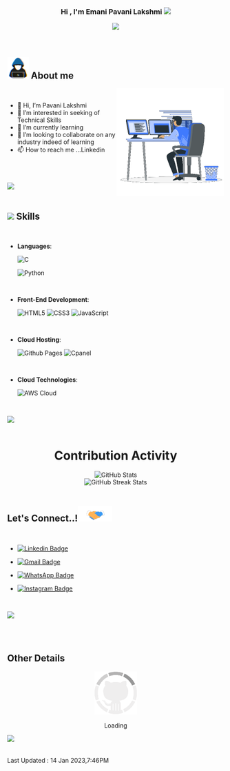 

<h3 align="center"><b>Hi , I'm Emani Pavani Lakshmi </b><img src="https://media.giphy.com/media/hvRJCLFzcasrR4ia7z/giphy.gif" width="30"></h3>

<p align="center">
  <a href="https://github.com/DenverCoder1/readme-typing-svg"><img src="https://readme-typing-svg.herokuapp.com?font=Time+New+Roman&color=cyan&size=25&center=true&vCenter=true&width=600&height=100&lines=Thanks+for+visiting!+..&hearts;++;Self-taught+Disciple,;Computer+Science+Student,;Active+Learner/Researcher,;Love+to+learn+new+stuffs..<3"></a>
</p>


<br>



	
## <picture><img src = "https://github.com/0xAbdulKhalid/0xAbdulKhalid/raw/main/assets/mdImages/about_me.gif" width = 50px></picture> **About me**

<picture> <img align="right" src="https://github.com/0xAbdulKhalid/0xAbdulKhalid/raw/main/assets/mdImages/Right_Side.gif" width = 250px></picture>

<br>

- 👋 Hi, I’m Pavani Lakshmi 
- 👀 I’m interested in seeking of Technical Skills
- 🌱 I’m currently learning 
- 💞️ I’m looking to collaborate on any industry indeed of learning
- 📫 How to reach me ...Linkedin


<br><br>

<img src="https://user-images.githubusercontent.com/73097560/115834477-dbab4500-a447-11eb-908a-139a6edaec5c.gif"><br><br>

## <img src="https://media2.giphy.com/media/QssGEmpkyEOhBCb7e1/giphy.gif?cid=ecf05e47a0n3gi1bfqntqmob8g9aid1oyj2wr3ds3mg700bl&rid=giphy.gif" width ="25"><b> Skills</b>
<br>

<p align="center">

- **Languages**:

    ![C](https://img.shields.io/badge/C%20-%232370ED.svg?style=for-the-badge&logo=c&logoColor=white)
 
    ![Python](https://img.shields.io/badge/Python%20-%2314354C.svg?style=for-the-badge&logo=python&logoColor=white)
<br>

- **Front-End Development**:

   ![HTML5](https://img.shields.io/badge/HTML5%20-%23E34F26.svg?style=for-the-badge&logo=html5&logoColor=white)
   ![CSS3](https://img.shields.io/badge/CSS%20-%231572B6.svg?style=for-the-badge&logo=css3&logoColor=white)
   ![JavaScript](https://img.shields.io/badge/JavaScript%20-%23F7DF1E.svg?style=for-the-badge&logo=javascript&logoColor=black)

<br>

- **Cloud Hosting**:

    ![Github Pages](https://img.shields.io/badge/GitHub%20Pages-%23327FC7.svg?style=for-the-badge&logo=github&logoColor=white)
    ![Cpanel](https://img.shields.io/badge/CPANEL-FF9800?style=for-the-badge&logo=dialogflow&logoColor=white)
<br>

- **Cloud Technologies**:

    ![AWS Cloud](https://img.shields.io/badge/Amazon_AWS-FF9900?style=for-the-badge&logo=amazonaws&logoColor=white)

<br>

<img src="https://user-images.githubusercontent.com/73097560/115834477-dbab4500-a447-11eb-908a-139a6edaec5c.gif"><br><br>



<div align=center>
        <h1>Contribution Activity</h1>
        <img src="https://github-readme-stats.vercel.app/api?username=emanipavani123&title_color=6FDA44&text_color=FFFFFF&show_icons=true&icon_color=6FDA44&include_all_commits=true&count_private=true&theme=dark" alt="GitHub Stats" height="200" />
        <br>
        <!--
        <img src="https://github-readme-stats.vercel.app/api/top-langs?username=ahmedfathydev&layout=compact&title_color=6FDA44&text_color=FFFFFF&theme=dark" alt="GitHub Most Used Languages" height="200" />
        <br>
        -->
        <img src="https://github-readme-streak-stats.herokuapp.com/?user=emanipavani123&theme=dark&date_format=j%20M%5B%20Y%5D&currStreakLabel=6FDA44&fire=6FDA44&ring=6FDA44" alt="GitHub Streak Stats" height="200" />
        <br>
        <br>
    </div>


## <b> Let's Connect..!</b><img src="https://github.com/0xAbdulKhalid/0xAbdulKhalid/raw/main/assets/mdImages/handshake.gif" width ="80">
<br>

<div align='left'>

<!-- SOCAIL MEDIA HANDLES -->

- [![Linkedin Badge](https://img.shields.io/badge/-PAVANILAKSHMI-blue?style=flat-square&logo=Linkedin&logoColor=white&link=https://www.linkedin.com/in/pavani-lakshmi-emani-4117b4228)](https://www.linkedin.com/in/pavani-lakshmi-emani-4117b4228)

- [![Gmail Badge](https://img.shields.io/badge/-emanipavanilakshmi@gmail.com-c14438?style=flat-square&logo=Gmail&logoColor=white&link=mailto:emanipavanilakshmi@gmail.com)](mailto:emanipavanilakshmi@gmail.com)

- [![WhatsApp Badge](https://img.shields.io/badge/-WhatsApp-25D366?style=flat-square&logo=whatsapp&logoColor=white&link=https://wa.me/+919182242423)](https://wa.me/+919182242423)

- [![Instagram Badge](https://img.shields.io/badge/Imudaypamu-E4405F?style=flat-square&logo=instagram&logoColor=white&link=https://instagram.com/uday_kiran_pamu?igshid=NTdlMDg3MTY=)](https://instagram.com/uday_kiran_pamu?igshid=NTdlMDg3MTY=)


<br>

<img src="https://user-images.githubusercontent.com/73097560/115834477-dbab4500-a447-11eb-908a-139a6edaec5c.gif"><br><br>

<br>

## Other Details

<div align=center>
        <img src="https://raw.githubusercontent.com/AhmedFathyDev/AhmedFathyDev/main/GitHub.gif" alt="GitHub Octocat Logo" height="100">
        <p>Loading</p>
    </div>

<img src="https://user-images.githubusercontent.com/73097560/115834477-dbab4500-a447-11eb-908a-139a6edaec5c.gif"><br><br>


 <p> Last Updated : 14 Jan 2023,7:46PM</p>

<!---
Imudaypamu/Imudaypamu is a ✨ special ✨ repository because its `README.md` (this file) appears on your GitHub profile.
You can click the Preview link to take a look at your changes.
--->













